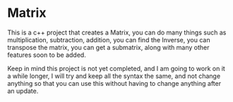 # Matrix
This is a c++ project that creates a Matrix, you can do many things such as multiplication, subtraction, addition, you can find the Inverse, you can transpose the matrix, you can get a submatrix, along with many other features soon to be added.

Keep in mind this project is not yet completed, and I am going to work on it a while longer, I will try and keep all the syntax the same, and not change anything so that you can use this without having to change anything after an update.

